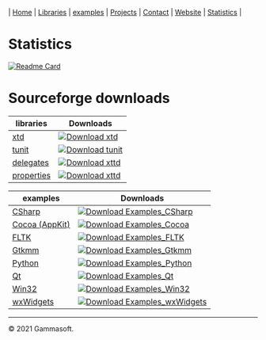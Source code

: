 | [Home](home.md) | [Libraries](libraries.md) | [examples](examples.md) | [Projects](https://sourceforge.net/u/gammasoft71) | [Contact](contact.md) | [Website](https://gammasoft71.wixsite.com/gammasoft) | [Statistics](statistics.md) | 

# Statistics

[![Readme Card](https://github-readme-stats.vercel.app/api?username=gammasoft71&theme=dark&hide_title=true&show_icons=true&icon_color=9F9F9F&bg_color=23272D&text_color=9F9F9F&border_color=9F9F9F&border_radius=4)](https://github.com/gammasoft71/gammasoft71/blob/main/docs/statistics.md)

# Sourceforge downloads

| libraries                                                                      | Downloads                                                                                                                                   |
|--------------------------------------------------------------------------------|---------------------------------------------------------------------------------------------------------------------------------------------|
| [xtd](https://sourceforge.net/projects/xtdpro/files/stats/timeline)            | [![Download xtd](https://img.shields.io/sourceforge/dt/xtdpro.svg)](https://sourceforge.net/projects/xtdpro/files/latest/download)          |
| [tunit](https://sourceforge.net/projects/tunitpro/files/stats/timeline)        | [![Download tunit](https://img.shields.io/sourceforge/dt/tunitpro.svg)](https://sourceforge.net/projects/tunitpro/files/latest/download)    |
| [delegates](https://sourceforge.net/projects/delegates/files/stats/timeline)   | [![Download xttd](https://img.shields.io/sourceforge/dt/delegates.svg)](https://sourceforge.net/projects/delegates/files/latest/download)   |
| [properties](https://sourceforge.net/projects/properties/files/stats/timeline) | [![Download xttd](https://img.shields.io/sourceforge/dt/properties.svg)](https://sourceforge.net/projects/properties/files/latest/download) |

| examples                                                                                   | Downloads                                                                                                                                                               |
|--------------------------------------------------------------------------------------------|-------------------------------------------------------------------------------------------------------------------------------------------------------------------------|
| [CSharp](https://sourceforge.net/projects/csharpexample/files/stats/timeline)              | [![Download Examples_CSharp](https://img.shields.io/sourceforge/dt/csharpexample.svg)](https://sourceforge.net/projects/csharpexample/files/latest/download)            |
| [Cocoa (AppKit)](https://sourceforge.net/projects/objectivecexamples/files/stats/timeline) | [![Download Examples_Cocoa](https://img.shields.io/sourceforge/dt/objectivecexamples.svg)](https://sourceforge.net/projects/objectivecexamples/files/latest/download)   |
| [FLTK](https://sourceforge.net/projects/fltkexamples/files/stats/timeline)                 | [![Download Examples_FLTK](https://img.shields.io/sourceforge/dt/fltkexamples.svg)](https://sourceforge.net/projects/fltkexamples/files/latest/download)                |
| [Gtkmm](https://sourceforge.net/projects/gtkmmexamples/files/stats/timeline)               | [![Download Examples_Gtkmm](https://img.shields.io/sourceforge/dt/gtkmmexamples.svg)](https://sourceforge.net/projects/gtkmmexamples/files/latest/download)             |
| [Python](https://sourceforge.net/projects/pythonexample/files/stats/timeline)              | [![Download Examples_Python](https://img.shields.io/sourceforge/dt/pythonexample.svg)](https://sourceforge.net/projects/pythonexample/files/latest/download)            |
| [Qt](https://sourceforge.net/projects/qtexample/files/stats/timeline)                      | [![Download Examples_Qt](https://img.shields.io/sourceforge/dt/qtexample.svg)](https://sourceforge.net/projects/qtexample/files/latest/download)                        |
| [Win32](https://sourceforge.net/projects/win32examples/files/stats/timeline)               | [![Download Examples_Win32](https://img.shields.io/sourceforge/dt/win32examples.svg)](https://sourceforge.net/projects/win32examples/files/latest/download)             |
| [wxWidgets](https://sourceforge.net/projects/wxwidgetsexamples/files/stats/timeline)       | [![Download Examples_wxWidgets](https://img.shields.io/sourceforge/dt/wxwidgetsexamples.svg)](https://sourceforge.net/projects/wxwidgetsexamples/files/latest/download) |

______________________________________________________________________________________________

© 2021 Gammasoft.
